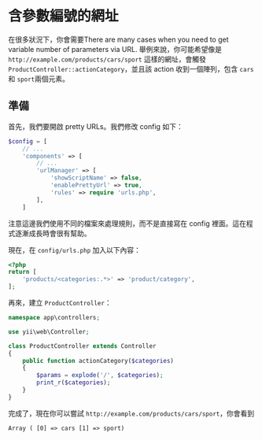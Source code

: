 含參數編號的網址
=======================================

在很多狀況下，你會需要There are many cases when you need to get variable number of parameters via URL.
舉例來說，你可能希望像是 `http://example.com/products/cars/sport` 這樣的網址，會觸發 `ProductController::actionCategory`，並且該 action 收到一個陣列，包含 `cars` 和 `sport`兩個元素。

準備
---------

首先，我們要開啟 pretty URLs。我們修改 config 如下： 

```php
$config = [
    // ...
    'components' => [
        // ...
        'urlManager' => [
            'showScriptName' => false,
            'enablePrettyUrl' => true,
            'rules' => require 'urls.php',
        ],
    ]
```

注意這邊我們使用不同的檔案來處理規則，而不是直接寫在 config 裡面。這在程式逐漸成長時會很有幫助。

現在，在 `config/urls.php` 加入以下內容：

```php
<?php
return [
    'products/<categories:.*>' => 'product/category',
];
```

再來，建立 `ProductController`：

```php
namespace app\controllers;

use yii\web\Controller;

class ProductController extends Controller
{
    public function actionCategory($categories)
    {
        $params = explode('/', $categories);
        print_r($categories);
    }
}
```

完成了，現在你可以嘗試 `http://example.com/products/cars/sport`，你會看到

```
Array ( [0] => cars [1] => sport)
```

